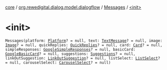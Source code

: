 [core](../../index.md) / [org.rewedigital.dialog.model.dialogflow](../index.md) / [Messages](index.md) / [&lt;init&gt;](./-init-.md)

# &lt;init&gt;

`Messages(platform: `[`Platform`](../-platform/index.md)`? = null, text: `[`TextMessage`](../-text-message/index.md)`? = null, image: `[`Image`](../-image/index.md)`? = null, quickReplies: `[`QuickReplies`](../-quick-replies/index.md)`? = null, card: `[`Card`](../-card/index.md)`? = null, simpleResponses: `[`GoogleSimpleResponses`](../../org.rewedigital.dialog.model.google/-google-simple-responses/index.md)`? = null, basicCard: `[`GoogleBasicCard`](../../org.rewedigital.dialog.model.google/-google-basic-card/index.md)`? = null, suggestions: `[`Suggestions`](../-suggestions/index.md)`? = null, linkOutSuggestion: `[`LinkOutSuggestion`](../-link-out-suggestion/index.md)`? = null, listSelect: `[`ListSelect`](../-list-select/index.md)`? = null, carouselSelect: `[`CarouselSelect`](../-carousel-select/index.md)`? = null)`
